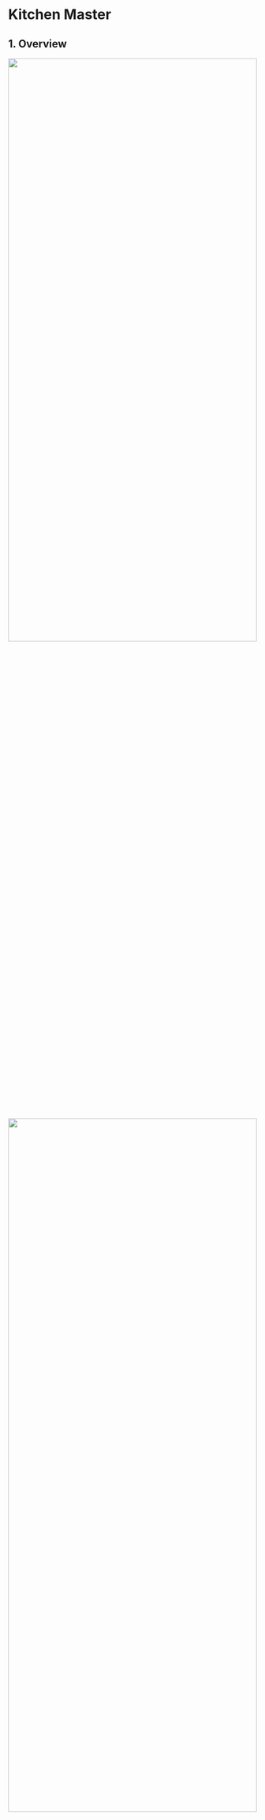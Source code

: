 # Kitchen Master
## 1. Overview
<img src="https://user-images.githubusercontent.com/40736396/101233429-3132bf80-36fc-11eb-9cfa-3a7c349dacd3.PNG" width="100%" height="55%">

<img src="https://user-images.githubusercontent.com/40736396/101441535-ab617f00-395c-11eb-98a2-9cbe78fcf078.png" width="100%" height="60%"> 

https://youtu.be/_JTMdI2pfQs

## 2. Hardware
### (1) Prototype
### (2) MovingType 1 user positioning
### (3) MovingType 2 using linear feed rail
![asm1](https://user-images.githubusercontent.com/40736396/101233164-f6c82300-36f9-11eb-8356-d753e0464854.png)
![rend9](https://user-images.githubusercontent.com/40736396/101233443-414a9f00-36fc-11eb-9a02-b64a9f33a1a8.png)


## 3. Algorithm
### (1) System Overview
### (2) Intent Classifier
### (3) Image Processing
### (4) Trajectory Planning

## Reference
A Study on Deep Learning Based RobotArm System 




